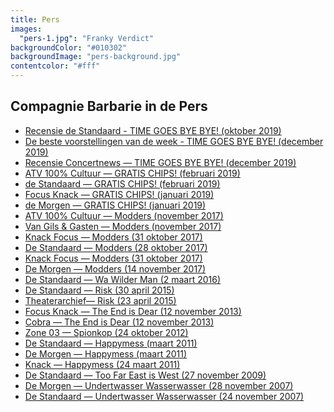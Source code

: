 ```yaml
---
title: Pers
images:
  "pers-1.jpg": "Franky Verdict"
backgroundColor: "#010302"
backgroundImage: "pers-background.jpg"
contentcolor: "#fff"
---
```


## Compagnie Barbarie in de Pers

- <a href="https://www.standaard.be/cnt/dmf20191027_04687914">Recensie de Standaard - TIME GOES BYE BYE! (oktober 2019)</a>
- <a href="https://www.standaard.be/cnt/dmf20191223_04780607">De beste voorstellingen van de week - TIME GOES BYE BYE! (december 2019)</a>
- <a href="https://www.concertnews.be/recensietonen.php?id=4353">Recensie Concertnews — TIME GOES BYE BYE! (december 2019)</a>
- <a href="https://www.youtube.com/watch?v=2XX7pVLDW88">ATV 100% Cultuur — GRATIS CHIPS! (februari 2019)</a>
- <a href="http://www.standaard.be/cnt/dmf20190201_04147110">de Standaard — GRATIS CHIPS! (februari 2019)</a>
- <a href="https://weekend.knack.be/lifestyle/maatschappij/feminisme-voor-kleuters-over-sommige-onderwerpen-moet-je-gewoon-luid-roepen/article-longread-1421573.html?cookie_check=1552928231">Focus Knack — GRATIS CHIPS! (januari 2019)</a>
- <a href="https://www.demorgen.be/podium/feminisme-voor-kleuters-gratis-chips-van-compagnie-barbarie-toont-dat-het-kan-be3a2732/1JKBwo/">de Morgen — GRATIS CHIPS! (januari 2019)</a>
- <a href="https://vimeo.com/242554032">ATV 100% Cultuur — Modders (november 2017)</a>
- <a href="https://www.een.be/van-gils-gasten/ode-aan-de-ploetermoeders">Van Gils & Gasten — Modders (november 2017)</a>
- <a href="https://focus.knack.be/entertainment/podium/compagnie-barbarie-over-modders-met-humor-wekken-we-de-falende-moeder-tot-leven-op-de-buhne/article-longread-919971.html">Knack Focus — Modders (31 oktober 2017)</a>
- <a href="https://www.standaard.be/cnt/dmf20171027_03158034">De Standaard — Modders (28 oktober 2017)</a>
- <a href="http://focus.knack.be/entertainment/podium/pas-op-je-morst-moeders-modderen-hilarisch-aan-in-modders/article-review-919051.html">Knack Focus — Modders (31 oktober 2017)</a>
- <a href="https://www.demorgen.be/podium/-modders-van-compagnie-barbarie-een-eerbetoon-aan-aanmodderende-moeders-bb90f7a3/">De Morgen — Modders (14 november 2017)</a>
- <a href="http://www.standaard.be/cnt/dmf20160301_02159318">De Standaard — Wa Wilder Man (2 maart 2016)</a>
- <a href="http://www.standaard.be/cnt/dmf20150429_01656482">De Standaard — Risk (30 april 2015)</a>
- <a href="http://www.theaterarchief.be/nieuws/compagnie-barbarietheater-antigone-premi%C3%A8re-risk-gezien-theater-antigone-op-woensdag-22-april">Theaterarchief— Risk (23 april 2015)</a>
- <a href="http://focus.knack.be/entertainment/podium/theater-zot-zijn-doet-geen-zeer/article-opinion-192033.html">Focus Knack — The End is Dear (12 november 2013)</a>
- <a href="http://cobra.canvas.be/cm/cobra/podium/podium-recensie/1.1776888">Cobra — The End is Dear (12 november 2013)</a>
- <a href="/pers/2012-10-24-spionkop-zone-03.pdf">Zone 03 — Spionkop (24 oktober 2012)</a>
- <a href="http://www.standaard.be/cnt/pi3859r3">De Standaard — Happymess (maart 2011)</a>
- <a href="https://www.demorgen.be/plus/compagnie-barbarie-pleit-in-happymess-voor-het-recht-op-ongeluk-b-1412187971461/">De Morgen — Happymess (maart 2011)</a>
- <a href="http://focus.knack.be/entertainment/podium/theater-happymess-compagnie-barbarie/article-opinion-191129.html">Knack — Happymess (24 maart 2011)</a>
- <a href="http://www.standaard.be/cnt/cn2iu57i">De Standaard — Too Far East is West (27 november 2009)</a>
- <a href="https://www.demorgen.be/plus/undertwasser-wasserwasser-b-1412183928710/">De Morgen — Undertwasser Wasserwasser (28 november 2007)</a>
- <a href="http://www.standaard.be/cnt/uv1kivis">De Standaard — Undertwasser Wasserwasser (24 november 2007)</a>

